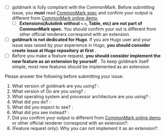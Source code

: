 - [ ] goldmark is fully compliant with the CommonMark. Before submitting issue, you **must** read [CommonMark spec](https://spec.commonmark.org/0.29/) and confirm your output is different from [CommonMark online demo](https://spec.commonmark.org/dingus/).
    - [ ] **Extensions(Autolink without `<` `>`, Table, etc) are not part of CommonMark spec.** You should confirm your out is different from other official renderers correspond with an extension.
- [ ] **goldmark is not dedicated for Hugo**. If you are Hugo user and your issue was raised by your experience in Hugo, **you should consider create issue at Hugo repository at first** .
- [ ] Before you make a feature request, **you should consider implement the new feature as an extension by yourself** . To keep goldmark itself simple, most new features should be implemented as an extension.

Please answer the following before submitting your issue:

1. What version of goldmark are you using? : 
2. What version of Go are you using? : 
3. What operating system and processor architecture are you using? :
4. What did you do? :
5. What did you expect to see? :
6. What did you see instead? :
7. Did you confirm your output is different from [CommonMark online demo](https://spec.commonmark.org/dingus/) or other official renderer correspond with an extension?:
8. (Feature request only): Why you can not implement it as an extension?:
